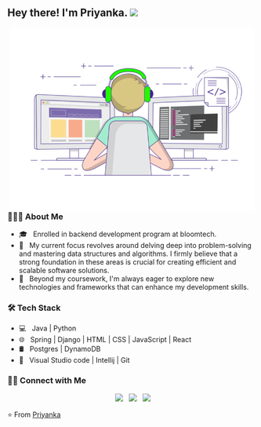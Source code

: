 <h2> Hey there! I'm Priyanka. <img src="https://github.com/souvikguria98/souvikguria98/blob/master/Hi.gif" width="25"></h2>
<img align="right" alt="GIF" src="https://raw.githubusercontent.com/devSouvik/devSouvik/master/gif3.gif" width="500"/>

<h3> 👨🏻‍💻 About Me </h3>

- 🎓 &nbsp; Enrolled in backend development program at bloomtech.
- 🔭 &nbsp;  My current focus revolves around delving deep into problem-solving and mastering data structures and algorithms. I firmly believe that a strong foundation in these areas is crucial for creating 
             efficient and scalable software solutions.
- 🤔 &nbsp; Beyond my coursework, I'm always eager to explore new technologies and frameworks that can enhance my development skills.
  

<h3>🛠 Tech Stack</h3>

- 💻 &nbsp; Java | Python
- 🌐 &nbsp; Spring | Django | HTML | CSS | JavaScript | React
- 🛢 &nbsp; Postgres | DynamoDB
- 🔧 &nbsp; Visual Studio code | Intellij | Git

<h3> 🤝🏻 Connect with Me </h3>

<p align="center">
&nbsp; <a href="mailto:priyanka.2708.sahu@gmail.com" target="_blank" rel="noopener noreferrer"><img src="https://img.icons8.com/plasticine/100/000000/gmail.png"  width="50" /></a>  
&nbsp; <a href="https://www.instagram.com/piyu_26_/" target="_blank" rel="noopener noreferrer"><img src="https://img.icons8.com/plasticine/100/000000/instagram-new.png" width="50" /></a>  
&nbsp; <a href="www.linkedin.com/in/priyanka27081996" target="_blank" rel="noopener noreferrer"><img src="https://img.icons8.com/plasticine/100/000000/linkedin.png" width="50" /></a>
</p>

⭐️ From [Priyanka](https://github.com/sahupriyanka2608)


